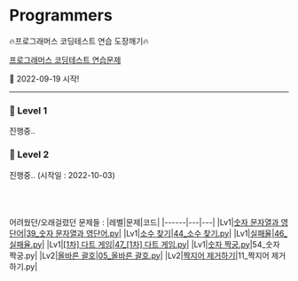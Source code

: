 # Programmers
:fire:프로그래머스 코딩테스트 연습 도장깨기:fire:

[프로그래머스 코딩테스트 연습문제](https://school.programmers.co.kr/learn/challenges?order=acceptance_desc&page=1)

:calendar: 2022-09-19 시작!

<hr>

### :rainbow: Level 1
진행중..



### :rainbow: Level 2
진행중..
(시작일 : 2022-10-03)

<br><br><br>
어려웠던/오래걸렸던 문제들 : 
|레벨|문제|코드|
|------|---|---|
|Lv1|[숫자 문자열과 영단어](https://school.programmers.co.kr/learn/courses/30/lessons/81301)|[39_숫자 문자열과 영단어.py](https://github.com/Kimeunseong/Programmers/blob/main/Lv1/39_%EC%88%AB%EC%9E%90%20%EB%AC%B8%EC%9E%90%EC%97%B4%EA%B3%BC%20%EC%98%81%EB%8B%A8%EC%96%B4.py)|
|Lv1|[소수 찾기](https://school.programmers.co.kr/learn/courses/30/lessons/12921)|[44_소수 찾기.py](https://github.com/Kimeunseong/Programmers/blob/main/Lv1/44_%EC%86%8C%EC%88%98%20%EC%B0%BE%EA%B8%B0.py)|
|Lv1|[실패율](https://school.programmers.co.kr/learn/courses/30/lessons/42889)|[46_실패율.py](https://github.com/Kimeunseong/Programmers/blob/main/Lv1/46_%EC%8B%A4%ED%8C%A8%EC%9C%A8.py)|
|Lv1|[[1차] 다트 게임](https://school.programmers.co.kr/learn/courses/30/lessons/17682)|[47_[1차] 다트 게임.py](https://github.com/Kimeunseong/Programmers/blob/main/Lv1/47_%5B1%EC%B0%A8%5D%20%EB%8B%A4%ED%8A%B8%20%EA%B2%8C%EC%9E%84.py)|
|Lv1|[숫자 짝궁.py](https://school.programmers.co.kr/learn/courses/30/lessons/131128)|54_숫자 짝궁.py|
|Lv2|[올바른 괄호](https://school.programmers.co.kr/learn/courses/30/lessons/12909)|[05_올바른 괄호.py](https://github.com/Kimeunseong/Programmers/blob/main/Lv2/05_%EC%98%AC%EB%B0%94%EB%A5%B8%20%EA%B4%84%ED%98%B8.py)|
|Lv2|[짝지어 제거하기](https://school.programmers.co.kr/learn/courses/30/lessons/12973)|11_짝지어 제거하기.py|
